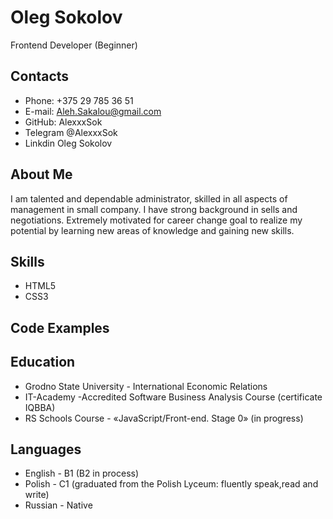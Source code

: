# Oleg Sokolov
Frontend Developer (Beginner)

## Contacts
- Phone: +375 29 785 36 51
- E-mail: <Aleh.Sakalou@gmail.com>
- GitHub: AlexxxSok
- Telegram @AlexxxSok
- Linkdin Oleg Sokolov
## About Me
I am talented and dependable administrator, skilled in all aspects of management in small company. I have strong background in sells and negotiations. Extremely motivated for career change goal to realize my potential by learning  new areas of knowledge and gaining new skills. 
## Skills
- HTML5
- CSS3 
## Code Examples
## Education
 - Grodno State University - International Economic Relations
 - IT-Academy -Accredited Software Business Analysis Course (certificate IQBBA)
 - RS Schools Course - «JavaScript/Front-end. Stage 0» (in progress)
## Languages
- English - B1 (B2 in process)
- Polish - C1 (graduated from the Polish Lyceum: fluently speak,read and write)
- Russian - Native 






